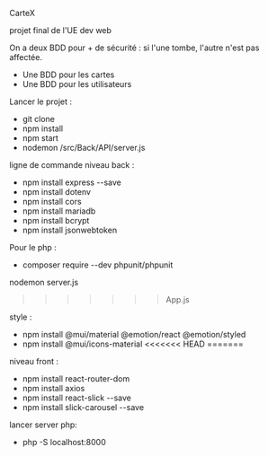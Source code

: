 CarteX

projet final de l'UE dev web

On a deux BDD pour + de sécurité : si l'une tombe, l'autre n'est pas affectée.

- Une BDD pour les cartes
- Une BDD pour les utilisateurs

Lancer le projet :

- git clone
- npm install
- npm start
- nodemon /src/Back/API/server.js

ligne de commande
niveau back :

- npm install express --save
- npm install dotenv
- npm install cors
- npm install mariadb
- npm install bcrypt
- npm install jsonwebtoken


Pour le php :

- composer require --dev phpunit/phpunit

nodemon server.js
>>>>>>> App.js

style :

- npm install @mui/material @emotion/react @emotion/styled
- npm install @mui/icons-material
<<<<<<< HEAD
=======

niveau front :
- npm install react-router-dom
- npm install axios
- npm install react-slick --save
- npm install slick-carousel --save

lancer server php:
- php -S localhost:8000
